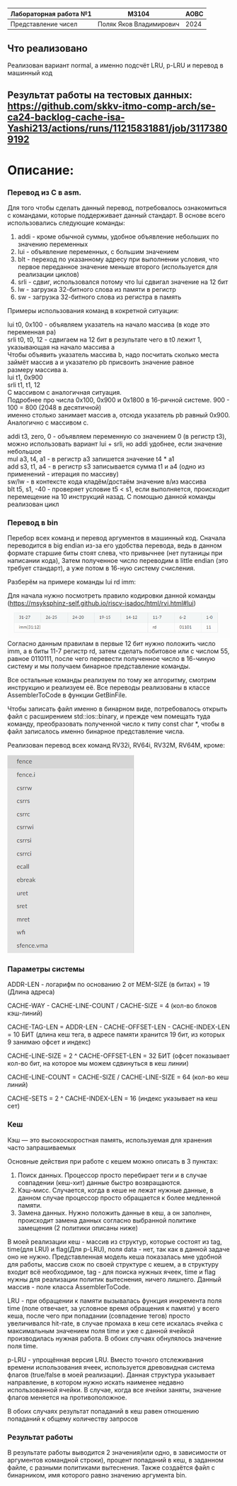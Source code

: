 | Лабораторная работа №1 | M3104                   | АОВС |
| ---------------------- |-------------------------| ---- |
| Представление чисел    | Поляк Яков Владимирович | 2024 |


## Что реализовано
Реализован вариант normal, а именно подсчёт LRU, p-LRU и перевод в машинный код
## Результат работы на тестовых данных: https://github.com/skkv-itmo-comp-arch/se-ca24-backlog-cache-isa-Yashi213/actions/runs/11215831881/job/31173809192

# Описание:

### Перевод из C в asm.
Для того чтобы сделать данный перевод, потребовалось ознакомиться с командами, которые поддерживает
данный стандарт. В основе всего использовались следующие команды:

1) addi - кроме обычной суммы, удобное объявление небольших по значению переменных
1) lui - объявление переменных, с большим значением
2) blt - переход по указанному адресу при выполнении условия, что первое переданное значение меньше второго (используется для реализации циклов)
3) srli - сдвиг, использовался потому что lui сдвигал значение на 12 бит
4) lw - загрузка 32-битного слова из памяти в регистр 
5) sw - загрузка 32-битного слова из регистра в память

Примеры использования команд в кокретной ситуации:

lui t0, 0x100 - объявляем указатель на начало массива (в коде это переменная pa) \
srli t0, t0, 12 - сдвигаем на 12 бит в результате чего в t0 лежит 1, указывающая на начало массива a \
Чтобы объявить указатель массива b, надо посчитать сколько места займёт массив a и указателю pb присвоить значение равное  
размеру массива а. \
lui t1, 0x900 \
srli t1, t1, 12 \
С массивом c аналогичная ситуация. \
Подробнее про числа 0x100, 0x900 и 0x1800 в 16-ричной системе. 900 - 100 = 800 (2048 в десятичной) \
именно столько занимает массив а, отсюда указатель pb равный 0x900. Аналогично с массивом с.

addi t3, zero, 0 - объявляем переменную со значением 0 (в регистр t3), можно использовать вариант lui + srli, но addi удобнее, если значение небольшое \
mul a3, t4, a1 - в регистр a3 запишется значение t4 * a1 \
add s3, t1, a4 - в регистр s3 записывается сумма t1 и a4 (одно из применений - итерация по массиву) \
sw/lw - в контексте кода кладём/достаём значение в/из массива\
blt t5, s1, -40 - проверяет условие t5 < s1, если выполняется, происходит перемещение на 10 инструкций назад. С помощью данной команды
реализован цикл

### Перевод в bin
Перебор всех команд и перевод аргументов в машинный код. Сначала переводится в big endian из-за его удобства перевода, ведь 
в данном формате старшие биты стоят слева, что привычнее (нет путаницы при написании кода), 
Затем полученное число переводим в little endian (это требует стандарт), а уже потом в 16-ную систему счисления.

Разберём на примере команды lui rd imm:

Для начала нужно посмотреть правило кодировки данной команды (https://msyksphinz-self.github.io/riscv-isadoc/html/rvi.html#lui)
![img.png](img.png)
Согласно данным правилам в первые 12 бит нужно положить число imm, а в биты 11-7 регистр rd, затем сделать побитовое или с числом 55,
равное 0110111, после чего перевести полученное число в 16-чиную систему и мы получаем бинарное представление команды.

Все остальные команды реализуем по тому же алгоритму, смотрим инструкцию и реализуем её. Все переводы реализованы в классе 
AssemblerToCode в функции GetBinFile. 

Чтобы записать файл именно в бинарном виде, потребовалось открыть файл с расширением std::ios::binary, и прежде чем помещать туда команду, 
преобразовать полученной число к типу const char *, чтобы в файл записалось именно бинарное представление числа.

Реализован перевод всех команд RV32i, RV64i, RV32M, RV64M, кроме:

![img_1.png](img_1.png)

### Параметры системы
ADDR-LEN - логарифм по основанию 2 от MEM-SIZE (в битах) = 19 (Длина адреса)

CACHE-WAY - CACHE-LINE-COUNT / CACHE-SIZE = 4 (кол-во блоков кэш-линий)

CACHE-TAG-LEN = ADDR-LEN - CACHE-OFFSET-LEN - CACHE-INDEX-LEN = 10 БИТ (длина кеш тега, в адресе памяти хранится 19 бит,
из которых 9 занимаю офсет и индекс)

CACHE-LINE-SIZE = 2 ^ CACHE-OFFSET-LEN = 32 БИТ (офсет показывает кол-во бит, на которое мы можем сдвинуться в кеш линии)

CACHE-LINE-COUNT = CACHE-SIZE / CACHE-LINE-SIZE = 64 (кол-во кеш линий)

CACHE-SETS = 2 ^ CACHE-INDEX-LEN = 16 (индекс указывает на кеш сет)

### Кеш
Кэш — это высокоскоростная память, используемая для хранения часто запрашиваемых

Основные действия при работе с кешем можно описать в 3 пунктах:

1. Поиск данных. Процессор просто перебирает теги и в случае совпадении (кеш-хит) данные быстро возвращаются.
2. Кэш-мисс. Случается, когда в кеше не лежат нужные данные, в данном случае процессор просто обращается к более медленной памяти.
3. Замена данных. Нужно положить данные в кеш, а он заполнен, происходит замена данных согласно выбранной политике замещения 
(2 политики описаны ниже)

В моей реализации кеш - массив из структур, которые состоят из tag, time(для LRU) и
flag(Для p-LRU), поля data - нет, так как в данной задаче оно не нужно. Представленная модель кеша показалась мне удобной для работы,
массив схож по своей структуре с кешем, а в структуру входит всё необходимое, tag - для поиска нужных ячеек, time и flag 
нужны для реализации политик вытеснения, ничего лишнего.
Данный массив - поле класса AssemblerToCode. 

LRU - при обращении к памяти вызывалась функция инкремента поля time (поле отвечает, за условное время обращения к памяти)
у всего кеша, после чего при попадании (совпадение тегов) просто увеличивался hit-rate, в случае промаха в кеш сете искалась ячейка с
максимальным значением поля time и уже с данной ячейкой производилась нужная работа.
В обоих случаях обнулялось значение поля time.

p-LRU - упрощённая версия LRU. Вместо точного отслеживания времени использования ячеек, используется древовидная система флагов (true/false в моей реализации).
Данная структура указывает направление, в котором нужно искать наименее недавно использованной ячейки. В случае, когда все
ячейки заняты, значение флагов меняется на противоположное.

В обоих случаях результат попаданий в кеш равен отношению попаданий к общему количеству запросов

### Результат работы
В результате работы выводится 2 значения(или одно, в зависимости от аргументов командной строки), процент попаданий в кеш,
в заданном файле, с разными политиками вытеснения.
Также создаётся файл с бинарником, имя которого равно значению аргумента bin.
